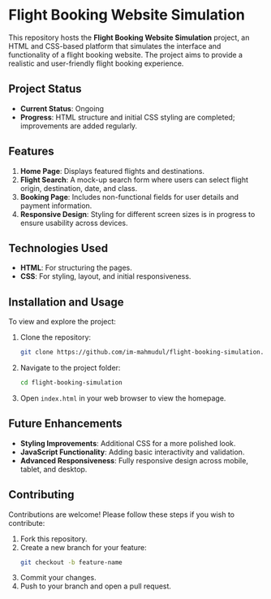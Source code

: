 # Flight Booking Website Simulation

This repository hosts the **Flight Booking Website Simulation** project, an HTML and CSS-based platform that simulates the interface and functionality of a flight booking website. The project aims to provide a realistic and user-friendly flight booking experience.

## Project Status

- **Current Status**: Ongoing
- **Progress**: HTML structure and initial CSS styling are completed; improvements are added regularly.

## Features

1. **Home Page**: Displays featured flights and destinations.
2. **Flight Search**: A mock-up search form where users can select flight origin, destination, date, and class.
3. **Booking Page**: Includes non-functional fields for user details and payment information.
4. **Responsive Design**: Styling for different screen sizes is in progress to ensure usability across devices.

## Technologies Used

- **HTML**: For structuring the pages.
- **CSS**: For styling, layout, and initial responsiveness.

## Installation and Usage

To view and explore the project:

1. Clone the repository:
   ```bash
   git clone https://github.com/im-mahmudul/flight-booking-simulation.git
   ```
2. Navigate to the project folder:
   ```bash
   cd flight-booking-simulation
   ```
3. Open `index.html` in your web browser to view the homepage.

## Future Enhancements

- **Styling Improvements**: Additional CSS for a more polished look.
- **JavaScript Functionality**: Adding basic interactivity and validation.
- **Advanced Responsiveness**: Fully responsive design across mobile, tablet, and desktop.

## Contributing

Contributions are welcome! Please follow these steps if you wish to contribute:
1. Fork this repository.
2. Create a new branch for your feature:
   ```bash
   git checkout -b feature-name
   ```
3. Commit your changes.
4. Push to your branch and open a pull request.
